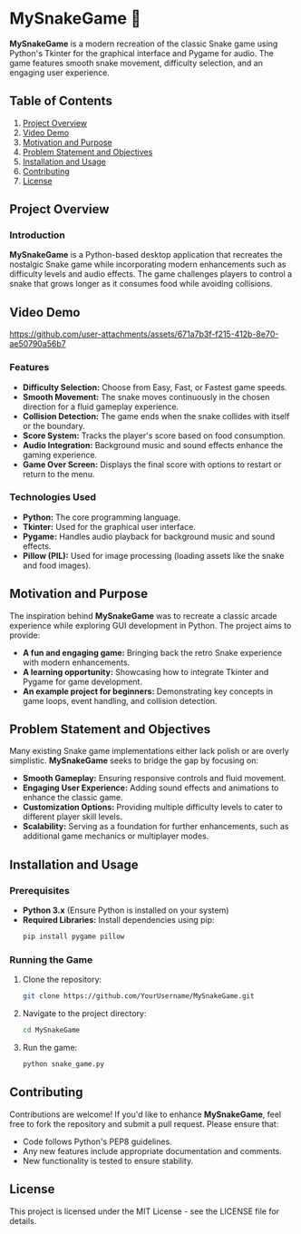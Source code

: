 # MySnakeGame 🐍

**MySnakeGame** is a modern recreation of the classic Snake game using Python's Tkinter for the graphical interface and Pygame for audio. The game features smooth snake movement, difficulty selection, and an engaging user experience.

## Table of Contents

1. [Project Overview](#project-overview)
2. [Video Demo](#video-demo)
3. [Motivation and Purpose](#motivation-and-purpose)
4. [Problem Statement and Objectives](#problem-statement-and-objectives)
5. [Installation and Usage](#installation-and-usage)
6. [Contributing](#contributing)
7. [License](#license)

## Project Overview

### Introduction

**MySnakeGame** is a Python-based desktop application that recreates the nostalgic Snake game while incorporating modern enhancements such as difficulty levels and audio effects. The game challenges players to control a snake that grows longer as it consumes food while avoiding collisions.

## Video Demo

https://github.com/user-attachments/assets/671a7b3f-f215-412b-8e70-ae50790a56b7

### Features

- **Difficulty Selection:** Choose from Easy, Fast, or Fastest game speeds.
- **Smooth Movement:** The snake moves continuously in the chosen direction for a fluid gameplay experience.
- **Collision Detection:** The game ends when the snake collides with itself or the boundary.
- **Score System:** Tracks the player's score based on food consumption.
- **Audio Integration:** Background music and sound effects enhance the gaming experience.
- **Game Over Screen:** Displays the final score with options to restart or return to the menu.

### Technologies Used

- **Python:** The core programming language.
- **Tkinter:** Used for the graphical user interface.
- **Pygame:** Handles audio playback for background music and sound effects.
- **Pillow (PIL):** Used for image processing (loading assets like the snake and food images).

## Motivation and Purpose

The inspiration behind **MySnakeGame** was to recreate a classic arcade experience while exploring GUI development in Python. The project aims to provide:

- **A fun and engaging game:** Bringing back the retro Snake experience with modern enhancements.
- **A learning opportunity:** Showcasing how to integrate Tkinter and Pygame for game development.
- **An example project for beginners:** Demonstrating key concepts in game loops, event handling, and collision detection.

## Problem Statement and Objectives

Many existing Snake game implementations either lack polish or are overly simplistic. **MySnakeGame** seeks to bridge the gap by focusing on:

- **Smooth Gameplay:** Ensuring responsive controls and fluid movement.
- **Engaging User Experience:** Adding sound effects and animations to enhance the classic game.
- **Customization Options:** Providing multiple difficulty levels to cater to different player skill levels.
- **Scalability:** Serving as a foundation for further enhancements, such as additional game mechanics or multiplayer modes.

## Installation and Usage

### Prerequisites

- **Python 3.x** (Ensure Python is installed on your system)
- **Required Libraries:** Install dependencies using pip:
  ```sh
  pip install pygame pillow
  ```

### Running the Game

1. Clone the repository:
   ```sh
   git clone https://github.com/YourUsername/MySnakeGame.git
   ```
2. Navigate to the project directory:
   ```sh
   cd MySnakeGame
   ```
3. Run the game:
   ```sh
   python snake_game.py
   ```

## Contributing

Contributions are welcome! If you'd like to enhance **MySnakeGame**, feel free to fork the repository and submit a pull request. Please ensure that:

- Code follows Python's PEP8 guidelines.
- Any new features include appropriate documentation and comments.
- New functionality is tested to ensure stability.

## License

This project is licensed under the MIT License - see the LICENSE file for details.

